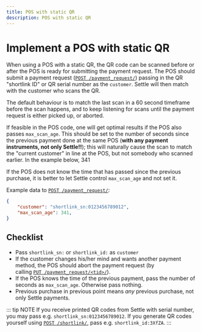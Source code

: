 ```yaml
---
title: POS with static QR
description: POS with static QR
---
```

# Implement a POS with static QR

When using a POS with a static QR, the QR code can be scanned before or after the POS is ready for submitting the payment request. The POS should submit a payment request ([`POST /payment_request/`](https://developer.settle.eu/handlers.html#post--payment_request- "POST /payment_request/")) passing in the QR "shortlink ID" or QR serial number as the `customer`. Settle will then match with the customer who scans the QR.

The default behaviour is to match the last scan in a 60 second timeframe before the scan happens, and to keep listening for scans until the payment request is either picked up, or aborted.

If feasible in the POS code, one will get optimal results if the POS also passes `max_scan_age`. This should be set to the number of seconds since the previous payment done at the same POS (**with any payment instruments, not only Settle!!**); this will naturally cause the scan to match the "current customer" in line at the POS, but not somebody who scanned earlier. In the example below, 341

If the POS does not know the time that has passed since the previous purchase, it is better to let Settle control `max_scan_age` and not set it.

Example data to [`POST /payment_request/`](https://developer.settle.eu/handlers.html#post--payment_request- "POST /payment_request/"):

```json
{
    "customer": "shortlink_sn:0123456789012",
    "max_scan_age": 341,
}
```

## Checklist

* Pass `shortlink_sn:` or `shortlink_id:` as `customer`
* If the customer changes his/her mind and wants another payment method, the POS should abort the payment request (by calling [`PUT /payment_request/<tid>/`](https://developer.settle.eu/handlers.html#put--payment_request--tid-- "PUT /payment_request/\<tid>/")).
* If the POS knows the time of the previous payment, pass the number of seconds as `max_scan_age`. Otherwise pass nothing.
* Previous purchase in previous point means *any* previous purchase, not only Settle payments.

::: tip NOTE
If you receive printed QR codes from Settle with serial number, you may pass e.g. `shortlink_sn:0123456789012`. If you generate QR codes yourself using [`POST /shortlink/`](https://developer.settle.eu/handlers.html#post--shortlink- "POST /shortlink/"), pass e.g. `shortlink_id:3XfZA`.
:::